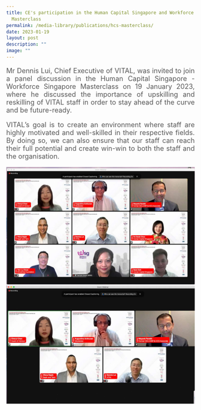 ```yaml
---
title: CE's participation in the Human Capital Singapore and Workforce Singapore
  Masterclass
permalink: /media-library/publications/hcs-masterclass/
date: 2023-01-19
layout: post
description: ""
image: ""
---
```

<p style="font-size: 18px;color:#585858;text-align:justify;">
Mr Dennis Lui, Chief Executive of VITAL, was invited to join a panel discussion in the Human Capital Singapore - Workforce Singapore Masterclass on 19 January 2023, where he discussed the importance of upskilling and reskilling of VITAL staff in order to stay ahead of the curve and be future-ready.
</p>
<p style="font-size: 18px;color:#585858;text-align:justify;">
VITAL’s goal is to create an environment where staff are highly motivated and well-skilled in their respective fields. By doing so, we can also ensure that our staff can reach their full potential and create win-win to both the staff and the organisation.
</p>



<img src="/images/Media/HCS 1.jpeg">
<br>
<img src="/images/Media/HCS 2.jpeg">